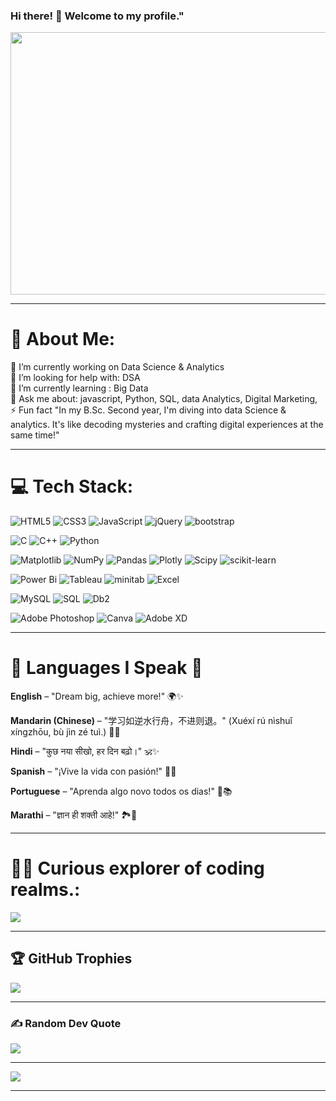 ### Hi there! 👋 Welcome to my profile."
<img src="https://media.licdn.com/dms/image/C4D12AQEeKAn9dPLbhw/article-cover_image-shrink_600_2000/0/1616667695311?e=2147483647&v=beta&t=KTbbDeJ4Wwf6KFCPZ0Q1Et1jbaD7d81SHbTx-NVs3QA" height= "420" width="1000"> 

---
# 💫 About Me:
🔭 I’m currently working on Data Science & Analytics <br>🤝 I’m looking for help with: DSA <br>🌱 I’m currently learning : Big Data <br>💬 Ask me about: javascript, Python, SQL, data Analytics, Digital Marketing,  <br>⚡ Fun fact "In my B.Sc. Second year, I'm diving into data Science & analytics. It's like decoding mysteries and crafting digital experiences at the same time!"

---
# 💻 Tech Stack:
<!--web development -->
![HTML5](https://img.shields.io/badge/html5-%23E34F26.svg?style=for-the-badge&logo=html5&logoColor=white) ![CSS3](https://img.shields.io/badge/css3-%231572B6.svg?style=for-the-badge&logo=css3&logoColor=white) ![JavaScript](https://img.shields.io/badge/javascript-%23323330.svg?style=for-the-badge&logo=javascript&logoColor=%23F7DF1E)  ![jQuery](https://img.shields.io/badge/jQuery-%23323330.svg?style=for-the-badge&logo=jQuery&logoColor=blue)  ![bootstrap](https://img.shields.io/badge/bootstrap-%23323330.svg?style=for-the-badge&logo=bootstrap&logoColor=blue) 
<!--Programming Languages -->
![C](https://img.shields.io/badge/c-%2300599C.svg?style=for-the-badge&logo=c&logoColor=white) ![C++](https://img.shields.io/badge/c++-%2300599C.svg?style=for-the-badge&logo=c%2B%2B&logoColor=white) ![Python](https://img.shields.io/badge/python-3670A0?style=for-the-badge&logo=python&logoColor=ffdd54)
<!--Python Library -->
![Matplotlib](https://img.shields.io/badge/Matplotlib-%23ffffff.svg?style=for-the-badge&logo=Matplotlib&logoColor=black) ![NumPy](https://img.shields.io/badge/numpy-%23013243.svg?style=for-the-badge&logo=numpy&logoColor=white) ![Pandas](https://img.shields.io/badge/pandas-%23150458.svg?style=for-the-badge&logo=pandas&logoColor=white) ![Plotly](https://img.shields.io/badge/Plotly-%233F4F75.svg?style=for-the-badge&logo=plotly&logoColor=white) ![Scipy](https://img.shields.io/badge/SciPy-%230C55A5.svg?style=for-the-badge&logo=scipy&logoColor=%white) ![scikit-learn](https://img.shields.io/badge/scikit--learn-%23F7931E.svg?style=for-the-badge&logo=scikit-learn&logoColor=white)
<!--Visualisation and analysis -->
![Power Bi](https://img.shields.io/badge/power_bi-F2C811?style=for-the-badge&logo=powerbi&logoColor=black) ![Tableau](https://img.shields.io/badge/Tableau-F2C811?style=for-the-badge&Tableau&logoColor=white) ![minitab](https://img.shields.io/badge/miniTab-F2C811?style=for-the-badge&miniTab&logoColor=blue) ![Excel](https://img.shields.io/badge/excel-F2C811?style=for-the-badge&logo=excel&logoColor=white) 
<!--Database-->
![MySQL](https://img.shields.io/badge/mysql-%2300000f.svg?style=for-the-badge&logo=mysql&logoColor=white) ![SQL](https://img.shields.io/badge/SQL-%2300000f.svg?style=for-the-badge&logo=SQL&logoColor=white) ![Db2](https://img.shields.io/badge/db2-470137?style=for-the-badge&logo=db2&logoColor=#FF61F6) 
<!-- Other software--->
![Adobe Photoshop](https://img.shields.io/badge/adobe%20photoshop-%2331A8FF.svg?style=for-the-badge&logo=adobe%20photoshop&logoColor=white) ![Canva](https://img.shields.io/badge/Canva-%2300C4CC.svg?style=for-the-badge&logo=Canva&logoColor=white) ![Adobe XD](https://img.shields.io/badge/Adobe%20XD-470137?style=for-the-badge&logo=Adobe%20XD&logoColor=#FF61F6) 

---

# 🌟 Languages I Speak 🌟  

**English** – "Dream big, achieve more!" 🌍✨  

**Mandarin (Chinese)** – "学习如逆水行舟，不进则退。" (Xuéxí rú nìshuǐ xíngzhōu, bù jìn zé tuì.) 🚀📖  

**Hindi** – "कुछ नया सीखो, हर दिन बढ़ो।" 🕉️✨  

**Spanish** – "¡Vive la vida con pasión!" 💃🎶  

**Portuguese** – "Aprenda algo novo todos os dias!" 🌊📚  

**Marathi** – "ज्ञान ही शक्ती आहे!" 🏞️🌺  

---

# 🧑‍💻 Curious explorer of coding realms.:
![](https://github-readme-stats.vercel.app/api/top-langs/?username=Data-manavpatil&theme=radical&hide_border=false&include_all_commits=false&count_private=false&layout=compact)

---
## 🏆 GitHub Trophies
![](https://github-profile-trophy.vercel.app/?username=data-manavpatil&theme=radical&no-frame=false&no-bg=true&margin-w=4)

---
### ✍️ Random Dev Quote
![](https://quotes-github-readme.vercel.app/api?type=horizontal&theme=radical)

---
[![](https://visitcount.itsvg.in/api?id=data-manavpatil&icon=1&color=4)](https://visitcount.itsvg.in)

---
<!-- created with GPRM --->
